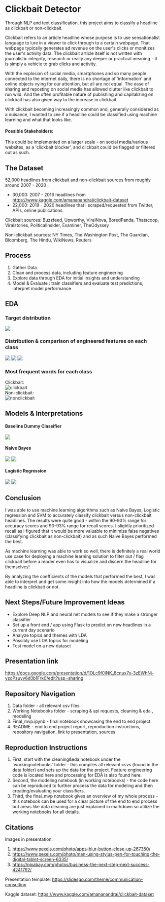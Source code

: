 # Clickbait Detector

Through NLP and text classification, this project aims to classify a headline as clickbait or non-clickbait.  

Clickbait refers to an article headline whose purpose is to use sensationalist language to lure in a viewer to click through to a certain webpage. That webpage typically generates ad revenue on the user's clicks or monitizes the user's activity data. The clickbait article itself is not written with journalistic integrity, research or really any deeper or practical meaning - it is simply a vehicle to grab clicks and activity.

With the explosion of social media, smartphones and so many people connected to the internet daily, there is no shortage of ‘information' and online objects vying for our attention, but all are not equal. The ease of sharing and reposting on social media has allowed clutter like clickbait to run wild. And the often profitable nature of publishing and capitalizing on clickbait has also given way to the increase in clickbait.

With clickbait becoming increasingly common and, generally considered as a nuisance, I wanted to see if a headline could be classified using machine learning and what that looks like.

#### Possible Stakeholders:
This could be implemented on a larger scale - on social media/various websites, as a 'clickbait blocker', and clickbait could be flagged or filtered out as such.

## The Dataset
52,000 headlines from clickbait and non-clickbait sources from roughly around 2007 - 2020 .
- 30,000: 2007 - 2016 headlines from https://www.kaggle.com/amananandrai/clickbait-dataset
- 22,000: 2019 - 2020 headlines that I scraped/requested from Twitter, APIs, online publications.

Clickbait sources: Buzzfeed, Upworthy, ViralNova, BoredPanda, Thatscoop, Viralstories, PoliticalInsider, Examiner, TheOdyssey

Non-clickbait sources: NY Times, The Washington Post, The Guardian, Bloomberg, The Hindu, WikiNews, Reuters

## Process

1. Gather Data
2. Clean and process data, including feature engineering
3. Explore data through EDA for initial insights and understanding
4. Model & Evaluate : train classifiers and evaluate test predictions, interpret model performance

## EDA 

### Target distribution
![](/images/classes.png)
### Distribution & comparison of engineered features on each class
![](/images/num_words_comparison.png)
![](/images/numstart.png)
![](/images/question2.png)
### Most frequent words for each class
Clickbait:  
![clickbait](/images/wc4.png)
<br/>Non-clickbait:  
![nonclickbait](/images/wc5.png)

## Models & Interpretations
#### Baseline Dummy Classifier
![](/images/dc_cm.png)
#### Naive Bayes
![](/images/nb_cm.png)
![](/images/CB_coefs_nb.png)
#### Logistic Regression 
![](/images/lr_cm.png)
![](/images/noncb_lr_coeff.png)


## Conclusion

I was able to use machine learning algorithms such as Naive Bayes, Logistic regression and SVM to accurately classify clickbait versus non-clickbait headlines. The results were quite good - within the 90-93% range for accuracy scores and 90-93% range for recall scores. I slightly prioritized recall as I figured that it would be more valuable to minimize false negatives (classifying clickbait as non-clickbait) and as such Naive Bayes performed the best.

As machine learning was able to work so well, there is definitely a real world use case for deploying a machine learning solution to filter out / flag clickbait before a reader even has to visualize and discern the headline for themselves!

By analyzing the coefficients of the models that performed the best, I was able to interpret and get some insight into how the models determined if a headline is clickbait or not.

## Next Steps/Future Improvement Ideas

- Explore Deep NLP and neural net models to see if they make a stronger classifier
- Set up a front end / app using Flask to predict on new headlines in a current day scenario
- Analyze topics and themes with LDA
- Possibly use LDA topics for modeling
- Test model on a new dataset

## Presentation link

https://docs.google.com/presentation/d/1OLc9f0INK_8cnux7x-3zEWhNj-yzoPzuyv6d0b1Frk0/edit?usp=sharing


## Repository Navigation 

1. Data folder - all relevant csv files
2. Working Notebooks folder - scraping & api requests, cleaning & eda , modeling
3. Final_mvp.ipynb - final notebook showcasing the end to end project.
4. README - end to end project report, reproduction instructions, repository navigation, link to presentation, sources.


## Reproduction Instructions

1. First, start with the cleaning&eda notebook under the 'workingnotebooks' folder - this compiles all relevant csvs (found in the data folder) and sets up the data for the project.  Feature engineering code is located here and processing for EDA is also found here.
2. Second, the modeling notebook (in working notebooks) - the code here can be reproduced to further process the data for modeling and then creating/evaluating your classifiers.
3. Third, the final_mvp notebook gives an overview of my whole process - this notebook can be used for a clear picture of the end to end process but areas like data cleaning are just explained in markdown so utilize the working notebooks for all details. 

## Citations 

Images in presentation: 
1. https://www.pexels.com/photo/apps-blur-button-close-up-267350/
2. https://www.pexels.com/photo/man-using-stylus-pen-for-touching-the-digital-tablet-screen-6335/
3. https://pixabay.com/photos/business-the-next-step-next-success-4241792/

Presentation template: https://slidesgo.com/theme/communication-consulting

Kaggle dataset: https://www.kaggle.com/amananandrai/clickbait-dataset
